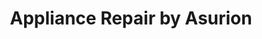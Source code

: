 ---
title: "Appliance Repair by Asurion"
url: /lewisville/appliance-repair-by-asurion/
shop: appliance
---